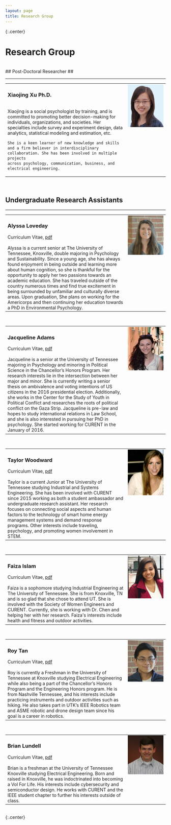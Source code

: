 ```yaml
---
layout: page
title: Research Group
---
```

{:.center}
# Research Group #
<br />
## Post-Doctoral Researcher ##
<hr>


<table width="100%">
<tr>
<td align="left" width="75%" style="vertical-align:top">
<h3>Xiaojing Xu Ph.D.</h3>
<br />
    Xiaojing is a social psychologist by training, and is committed to promoting better decision-making for individuals, organizations, and societies. 
    Her specialties include survey and experiment design, data analytics, statistical modeling and estimation, etc. 

    She is a keen learner of new knowledge and skills and a firm believer in interdisciplinary collaboration. She has been involved in multiple projects 
    across psychology, communication, business, and electrical engineering. 
</td>
<td align="right" width="25%" style="vertical-align:top">
    <img src="assets/img/Xiaojing.jpg" alt="Xiaojing Xu's portrait"> 
</td>
</tr>
</table>
<br />

## Undergraduate Research Assistants ##
<hr>

<table width="100%">
<tr>
<td align="left" width="75%" style="vertical-align:top">
<h3>Alyssa Loveday</h3>
<i class="fa fa-file-text fa-fw"></i> Curriculum Vitae, <a href= "/assets/lib/Loveday_Resume.pdf" > pdf </a><br>
<br />
    Alyssa is a current senior at The University of Tennessee, Knoxville, double majoring in Psychology and Sustainability. 
    Since a young age, she has always found enjoyment in being outside and learning more about human cognition, so she is thankful for the opportunity 
    to apply her two passions towards an academic education. She has traveled outside of the country numerous times and find true excitement in being 
    surrounded by unfamiliar and culturally diverse areas. Upon graduation, She plans on working for the Americorps and then continuing her education towards 
    a PhD in Environmental Psychology.
</td>
<td align="right" width="25%" style="vertical-align:top">
    <img src="assets/img/Alyssa.jpg" alt="Alyssa Loveday's portrait"><!-- style="width:140px;height:154px;">     -->
</td>
</tr>
</table>
<br />

<table width="100%">
<tr>
<td align="left" width="75%" style="vertical-align:top">
<h3>Jacqueline Adams</h3>
<i class="fa fa-file-text fa-fw"></i> Curriculum Vitae, <a href= "/assets/lib/Adams_CV.pdf" > pdf </a><br>
<br />
    Jacqueline is a senior at the University of Tennessee majoring in Psychology and minoring in Political Science in the Chancellor’s 
    Honors Program. Her research interests lie in the intersection between her major and minor. She is currently writing a senior thesis on ambivalence 
    and voting intentions of US citizens in the 2016 presidential election. Additionally, she works in the Center for the Study of Youth in Political 
    Conflict and researches the roots of political conflict on the Gaza Strip. Jacqueline is pre-law and hopes to study international relations in Law School, 
    and she is also interested in pursuing her PhD in psychology. She started working for CURENT in the January of 2016.
</td>
<td align="right" width="25%" style="vertical-align:top">
    <img src="assets/img/Jacqueline.JPG" alt="Jacqueline Adam's portrait">
</td>
</tr>
</table>
<br />

<table width="100%">
<tr>
<td align="left" width="75%" style="vertical-align:top">
<h3>Taylor Woodward</h3>
<i class="fa fa-file-text fa-fw"></i> Curriculum Vitae, <a href= "/assets/lib/Woodward_CV.pdf" > pdf </a><br>
<br />
    Taylor is a current Junior at The University of Tennessee studying Industrial and Systems Engineering. She has been involved with CURENT since
     2015 working as both a student ambassador and undergraduate research assistant. Her research focuses on connecting social aspects and human factors to the 
     technology of smart home energy management systems and demand response programs. Other interests include traveling, psychology, and promoting women involvement 
     in STEM.
</td>
<td align="right" width="25%" style="vertical-align:top">
    <img src="assets/img/Woodward.jpg" alt="Taylor Woodwards's portrait">
</td>
</tr>
</table>
<br />

<table width="100%">
<tr>
<td align="left" width="75%" style="vertical-align:top">
<h3>Faiza Islam</h3>
<i class="fa fa-file-text fa-fw"></i> Curriculum Vitae, <a href= "/assets/lib/Islam_CV.pdf" > pdf </a><br>
<br />
    Faiza is a sophomore studying Industrial Engineering at The University of Tennessee. She is from Knoxville, TN and is so glad that she chose to attend UT. 
    She is involved with the Society of Women Engineers and CURENT. Currently, she is working with Dr. Chen and helping her with her research. Faiza's interests 
    include health and fitness and outdoor activities.
</td>
<td align="right" width="25%" style="vertical-align:top">
    <img src="assets/img/Islam.PNG" alt="Faiza Islam's portrait">
</td>
</tr>
</table>
<br />

<table width="100%">
<tr>
<td align="left" width="75%" style="vertical-align:top">
<h3>Roy Tan</h3>
<i class="fa fa-file-text fa-fw"></i> Curriculum Vitae, <a href= "/assets/lib/RoyTanResume.pdf" > pdf </a><br>
<br />
   Roy is currently a Freshman in the University of Tennessee at Knoxville studying Electrical Engineering while also being a part of the Chancellor’s Honors Program 
   and the Engineering Honors program. He is from Nashville Tennessee, and his interests include practicing instruments and outdoor activities such as hiking. He also 
   takes part in UTK’s IEEE Robotics team and ASME robotic and drone design team since his goal is a career in robotics. 
</td>
<td align="right" width="25%" style="vertical-align:top">
    <img src="assets/img/Roy.jpg" alt="Roy Tan's portrait">
</td>
</tr>
</table>
<br />

<table width="100%">
<tr>
<td align="left" width="75%" style="vertical-align:top">
<h3>Brian Lundell</h3>
<i class="fa fa-file-text fa-fw"></i> Curriculum Vitae, <a href= "/assets/lib/Lundell_CV.pdf" > pdf </a><br>
<br />
   Brian is a freshman at the University of Tennessee Knoxville studying Electrical Engineering. Born and raised in Knoxville, he was indoctrinated into becoming a Vol For 
   Life. His interests include cybersecurity and semiconductor design. He works with CURENT and the IEEE student chapter to further his interests outside of class.
</td>
<td align="right" width="25%" style="vertical-align:top">
    <img src="assets/img/Lundell.JPG" alt="Brian Lundell's portrait">
</td>
</tr>
</table>
<br />
{:.center}